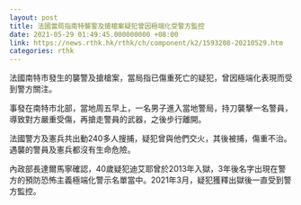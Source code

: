 ```yaml
---
layout: post
title: 法國當局指南特襲警及搶槍案疑犯曾因極端化受警方監控
date: 2021-05-29 01:49:45.000000000 +08:00
link: https://news.rthk.hk/rthk/ch/component/k2/1593208-20210529.htm
categories: rthk
---
```


法國南特市發生的襲警及搶槍案，當局指已傷重死亡的疑犯，曾因極端化表現而受到警方關注。

事發在南特市北部，當地周五早上，一名男子進入當地警局，持刀襲擊一名警員，導致對方嚴重受傷，再搶走警員的武器，之後步行離開。

法國警方及憲兵共出動240多人搜捕，疑犯曾與他們交火，其後被捕，傷重不治。遇襲的警員及憲兵都沒有生命危險。

內政部長達爾馬寧確認，40歲疑犯迪艾耶曾於2013年入獄，3年後名字出現在警方的預防恐怖主義極端化警示名單當中。2021年3月，疑犯獲釋出獄後一直受到警方監控。
